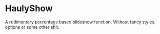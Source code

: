 # HaulyShow
A rudimentary percentage based slideshow function. Without fancy styles, options or some other shit.

